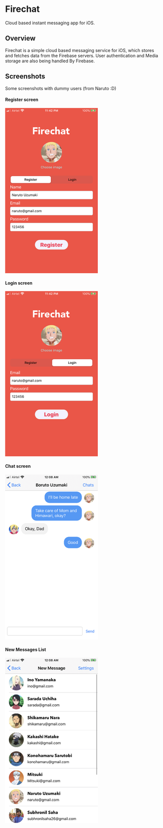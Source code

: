 # Firechat

Cloud based instant messaging app for iOS.

## Overview

Firechat is a simple cloud based messaging service for iOS, which stores and fetches data from the Firebase servers. User authentication and Media storage are also being handled By Firebase. 

## Screenshots

Some screenshots with dummy users (from Naruto :D)

#### Register screen

<img src="screenshots/register-screen.PNG" width=300>

#### Login screen

<img src="screenshots/login-screen.PNG" width=300>

#### Chat screen

<img src="screenshots/chat-screen.PNG" width=300>

#### New Messages List

<img src="screenshots/new-messages-screen.PNG" width=300>

